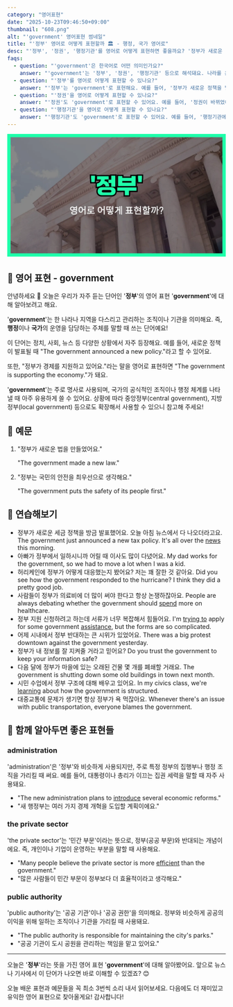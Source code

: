 ```yaml
---
category: "영어표현"
date: "2025-10-23T09:46:50+09:00"
thumbnail: "608.png"
alt: "'government' 영어표현 썸네일"
title: "'정부' 영어로 어떻게 표현할까 🏛️ - 행정, 국가 영어로"
desc: "'정부', '정권', '행정기관'를 영어로 어떻게 표현하면 좋을까요? '정부가 새로운 정책을 발표했어요.', '정권이 바뀌었어요.' 등을 영어로 표현하는 법을 배워봅시다. 다양한 예문을 통해서 연습하고 본인의 표현으로 만들어 보세요."
faqs: 
  - question: "'government'은 한국어로 어떤 의미인가요?"
    answer: "'government'는 '정부', '정권', '행정기관' 등으로 해석돼요. 나라를 운영하고 관리하는 조직이나 그 집단을 뜻해요."
  - question: "'정부'를 영어로 어떻게 표현할 수 있나요?"
    answer: "'정부'는 'government'로 표현해요. 예를 들어, '정부가 새로운 정책을 발표했어요.'는 'The government announced a new policy.'라고 해요."
  - question: "'정권'을 영어로 어떻게 표현할 수 있나요?"
    answer: "'정권'도 'government'로 표현할 수 있어요. 예를 들어, '정권이 바뀌었어요.'는 'The government has changed.'라고 말해요."
  - question: "'행정기관'을 영어로 어떻게 표현할 수 있나요?"
    answer: "'행정기관'도 'government'로 표현할 수 있어요. 예를 들어, '행정기관에서 일해요.'는 'I work for the government.'라고 해요."
---
```


!['government' 영어표현](./608.png)

## 🌟 영어 표현 - government

안녕하세요 👋 오늘은 우리가 자주 듣는 단어인 '**정부**'의 영어 표현 '**government**'에 대해 알아보려고 해요.

'**government**'는 한 나라나 지역을 다스리고 관리하는 조직이나 기관을 의미해요. 즉, **행정**이나 **국가**의 운영을 담당하는 주체를 말할 때 쓰는 단어예요!

이 단어는 정치, 사회, 뉴스 등 다양한 상황에서 자주 등장해요. 예를 들어, 새로운 정책이 발표될 때 "The government announced a new policy."라고 할 수 있어요.

또한, "정부가 경제를 지원하고 있어요."라는 말을 영어로 표현하면 "The government is supporting the economy."가 돼요.

'**government**'는 주로 명사로 사용되며, 국가의 공식적인 조직이나 행정 체계를 나타낼 때 아주 유용하게 쓸 수 있어요. 상황에 따라 중앙정부(central government), 지방정부(local government) 등으로도 확장해서 사용할 수 있으니 참고해 주세요!

## 📖 예문

1. "정부가 새로운 법을 만들었어요."

   "The government made a new law."

2. "정부는 국민의 안전을 최우선으로 생각해요."

   "The government puts the safety of its people first."



## 💬 연습해보기

<ul data-interactive-list>

  <li data-interactive-item>
    <span data-toggler>정부가 새로운 세금 정책을 방금 발표했어요. 오늘 아침 뉴스에서 다 나오더라고요.</span>
    <span data-answer>The government just announced a new tax policy. It's all over the <a href="/blog/in-english/536.news/">news</a> this morning.</span>
  </li>

  <li data-interactive-item>
    <span data-toggler>아빠가 정부에서 일하시니까 어릴 때 이사도 많이 다녔어요.</span>
    <span data-answer>My dad works for the government, so we had to move a lot when I was a kid.</span>
  </li>

  <li data-interactive-item>
    <span data-toggler>허리케인에 정부가 어떻게 대응했는지 봤어요? 저는 꽤 잘한 것 같아요.</span>
    <span data-answer>Did you see how the government responded to the hurricane? I think they did a pretty good job.</span>
  </li>

  <li data-interactive-item>
    <span data-toggler>사람들이 정부가 의료비에 더 많이 써야 한다고 항상 논쟁하잖아요.</span>
    <span data-answer>People are always debating whether the government should <a href="/blog/in-english/258.spend/">spend</a> more on healthcare.</span>
  </li>

  <li data-interactive-item>
    <span data-toggler>정부 지원 신청하려고 하는데 서류가 너무 복잡해서 힘들어요.</span>
    <span data-answer>I'm <a href="/blog/in-english/117.try-to/">trying to</a> apply for some government <a href="/blog/in-english/511.assistance/">assistance</a>, but the forms are so complicated.</span>
  </li>

  <li data-interactive-item>
    <span data-toggler>어제 시내에서 정부 반대하는 큰 시위가 있었어요.</span>
    <span data-answer>There was a big protest downtown against the government yesterday.</span>
  </li>

  <li data-interactive-item>
    <span data-toggler>정부가 내 정보를 잘 지켜줄 거라고 믿어요?</span>
    <span data-answer>Do you trust the government to keep your information safe?</span>
  </li>

  <li data-interactive-item>
    <span data-toggler>다음 달에 정부가 마을에 있는 오래된 건물 몇 개를 폐쇄할 거래요.</span>
    <span data-answer>The government is shutting down some old buildings in town next month.</span>
  </li>

  <li data-interactive-item>
    <span data-toggler>시민 수업에서 정부 구조에 대해 배우고 있어요.</span>
    <span data-answer>In my civics class, we're <a href="/blog/in-english/245.learn/">learning</a> about how the government is structured.</span>
  </li>

  <li data-interactive-item>
    <span data-toggler>대중교통에 문제가 생기면 항상 정부가 욕 먹잖아요.</span>
    <span data-answer>Whenever there's an issue with public transportation, everyone blames the government.</span>
  </li>

</ul>

## 🤝 함께 알아두면 좋은 표현들

### administration

'administration'은 '정부'와 비슷하게 사용되지만, 주로 특정 정부의 집행부나 행정 조직을 가리킬 때 써요. 예를 들어, 대통령이나 총리가 이끄는 집권 세력을 말할 때 자주 사용돼요.

- "The new administration plans to [introduce](/blog/in-english/262.introduce/) several economic reforms."
- "새 행정부는 여러 가지 경제 개혁을 도입할 계획이에요."

### the private sector

'the private sector'는 '민간 부문'이라는 뜻으로, 정부(공공 부문)와 반대되는 개념이에요. 즉, 개인이나 기업이 운영하는 부분을 말할 때 사용해요.

- "Many people believe the private sector is more [efficient](/blog/in-english/286.efficient/) than the government."
- "많은 사람들이 민간 부문이 정부보다 더 효율적이라고 생각해요."

### public authority

'public authority'는 '공공 기관'이나 '공공 권한'을 의미해요. 정부와 비슷하게 공공의 이익을 위해 일하는 조직이나 기관을 가리킬 때 사용돼요.

- "The public authority is responsible for maintaining the city's parks."
- "공공 기관이 도시 공원을 관리하는 책임을 맡고 있어요."

---

오늘은 '**정부**'라는 뜻을 가진 영어 표현 '**government**'에 대해 알아봤어요. 앞으로 뉴스나 기사에서 이 단어가 나오면 바로 이해할 수 있겠죠? 😊

오늘 배운 표현과 예문들을 꼭 최소 3번씩 소리 내서 읽어보세요. 다음에도 더 재미있고 유익한 영어 표현으로 찾아올게요! 감사합니다!

